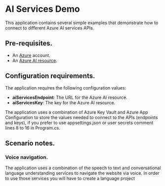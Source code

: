 # AI Services Demo
This application contains several simple examples that demonstrate how to connect to different Azure AI services APIs.

## Pre-requisites.

- An [Azure](https://portal.azure.com/) account.
- An [Azure AI resource](https://learn.microsoft.com/en-us/azure/ai-services/multi-service-resource?pivots=azportal).

## Configuration requirements.

The application requires the following configuration values:

- **aiServicesEndpoint**: The URL for the Azure AI resource.
- **aiServicesKey**: The key for the Azure AI resource.

The application uses a combination of Azure Key Vault and Azure App Configuration to store the values needed to connect to the APIs (endpoints and keys), if you prefer to use appsettings.json or user secrets comment lines 8 to 16 in Program.cs.

## Scenario notes.

### Voice navigation.

The application uses a combination of the speech to text and conversational language understanding services to navigate the website via voice. In order to use those services you will have to create a language project

